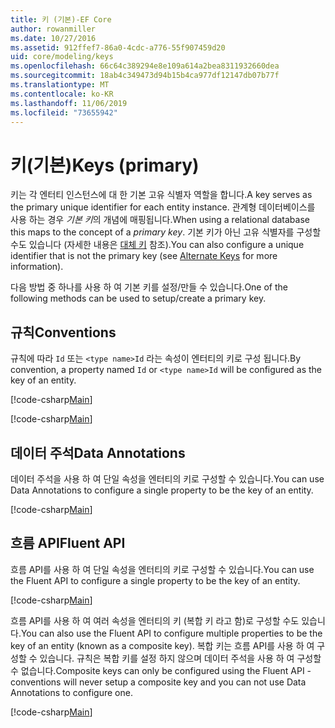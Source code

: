 ```yaml
---
title: 키 (기본)-EF Core
author: rowanmiller
ms.date: 10/27/2016
ms.assetid: 912ffef7-86a0-4cdc-a776-55f907459d20
uid: core/modeling/keys
ms.openlocfilehash: 66c64c389294e8e109a614a2bea8311932660dea
ms.sourcegitcommit: 18ab4c349473d94b15b4ca977df12147db07b77f
ms.translationtype: MT
ms.contentlocale: ko-KR
ms.lasthandoff: 11/06/2019
ms.locfileid: "73655942"
---
```

# <a name="keys-primary"></a><span data-ttu-id="181a0-102">키(기본)</span><span class="sxs-lookup"><span data-stu-id="181a0-102">Keys (primary)</span></span>

<span data-ttu-id="181a0-103">키는 각 엔터티 인스턴스에 대 한 기본 고유 식별자 역할을 합니다.</span><span class="sxs-lookup"><span data-stu-id="181a0-103">A key serves as the primary unique identifier for each entity instance.</span></span> <span data-ttu-id="181a0-104">관계형 데이터베이스를 사용 하는 경우 *기본 키*의 개념에 매핑됩니다.</span><span class="sxs-lookup"><span data-stu-id="181a0-104">When using a relational database this maps to the concept of a *primary key*.</span></span> <span data-ttu-id="181a0-105">기본 키가 아닌 고유 식별자를 구성할 수도 있습니다 (자세한 내용은 [대체 키](alternate-keys.md) 참조).</span><span class="sxs-lookup"><span data-stu-id="181a0-105">You can also configure a unique identifier that is not the primary key (see [Alternate Keys](alternate-keys.md) for more information).</span></span>

<span data-ttu-id="181a0-106">다음 방법 중 하나를 사용 하 여 기본 키를 설정/만들 수 있습니다.</span><span class="sxs-lookup"><span data-stu-id="181a0-106">One of the following methods can be used to setup/create a primary key.</span></span>

## <a name="conventions"></a><span data-ttu-id="181a0-107">규칙</span><span class="sxs-lookup"><span data-stu-id="181a0-107">Conventions</span></span>

<span data-ttu-id="181a0-108">규칙에 따라 `Id` 또는 `<type name>Id` 라는 속성이 엔터티의 키로 구성 됩니다.</span><span class="sxs-lookup"><span data-stu-id="181a0-108">By convention, a property named `Id` or `<type name>Id` will be configured as the key of an entity.</span></span>

[!code-csharp[Main](../../../samples/core/Modeling/Conventions/KeyId.cs?name=KeyId&highlight=3)]

[!code-csharp[Main](../../../samples/core/Modeling/Conventions/KeyTypeNameId.cs?name=KeyIdhighlight=3)]

## <a name="data-annotations"></a><span data-ttu-id="181a0-109">데이터 주석</span><span class="sxs-lookup"><span data-stu-id="181a0-109">Data Annotations</span></span>

<span data-ttu-id="181a0-110">데이터 주석을 사용 하 여 단일 속성을 엔터티의 키로 구성할 수 있습니다.</span><span class="sxs-lookup"><span data-stu-id="181a0-110">You can use Data Annotations to configure a single property to be the key of an entity.</span></span>

[!code-csharp[Main](../../../samples/core/Modeling/DataAnnotations/KeySingle.cs?highlight=13)]

## <a name="fluent-api"></a><span data-ttu-id="181a0-111">흐름 API</span><span class="sxs-lookup"><span data-stu-id="181a0-111">Fluent API</span></span>

<span data-ttu-id="181a0-112">흐름 API를 사용 하 여 단일 속성을 엔터티의 키로 구성할 수 있습니다.</span><span class="sxs-lookup"><span data-stu-id="181a0-112">You can use the Fluent API to configure a single property to be the key of an entity.</span></span>

[!code-csharp[Main](../../../samples/core/Modeling/FluentAPI/KeySingle.cs?highlight=11,12)]

<span data-ttu-id="181a0-113">흐름 API를 사용 하 여 여러 속성을 엔터티의 키 (복합 키 라고 함)로 구성할 수도 있습니다.</span><span class="sxs-lookup"><span data-stu-id="181a0-113">You can also use the Fluent API to configure multiple properties to be the key of an entity (known as a composite key).</span></span> <span data-ttu-id="181a0-114">복합 키는 흐름 API를 사용 하 여 구성할 수 있습니다. 규칙은 복합 키를 설정 하지 않으며 데이터 주석을 사용 하 여 구성할 수 없습니다.</span><span class="sxs-lookup"><span data-stu-id="181a0-114">Composite keys can only be configured using the Fluent API - conventions will never setup a composite key and you can not use Data Annotations to configure one.</span></span>

[!code-csharp[Main](../../../samples/core/Modeling/FluentAPI/KeyComposite.cs?highlight=11,12)]
